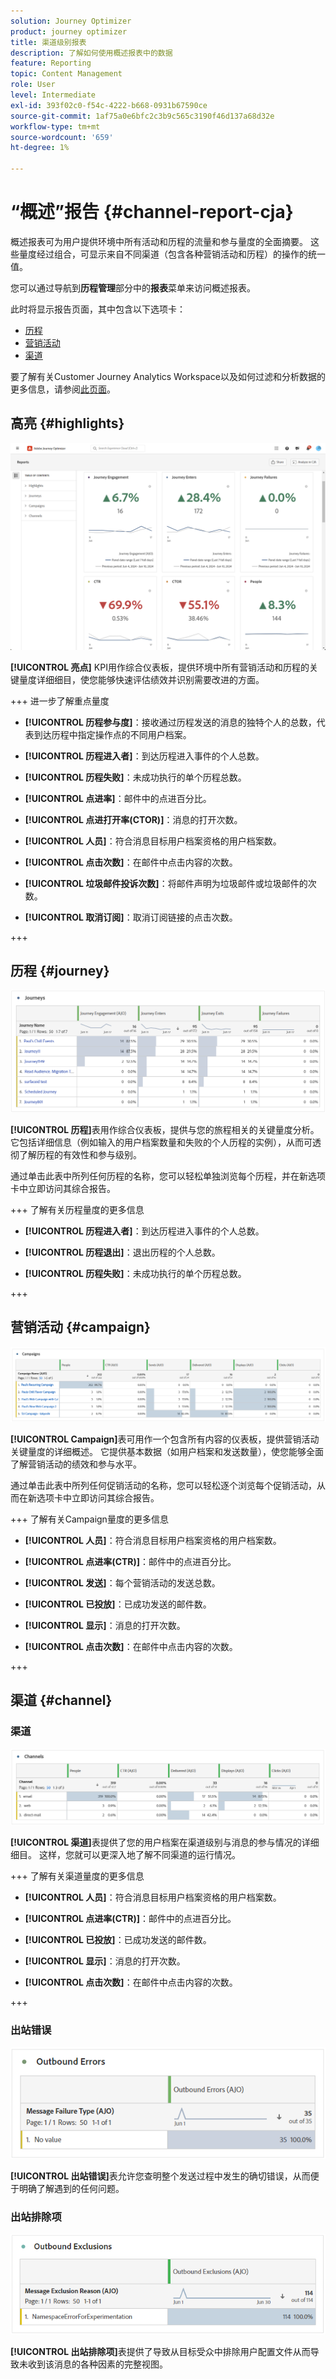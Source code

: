 ```yaml
---
solution: Journey Optimizer
product: journey optimizer
title: 渠道级别报表
description: 了解如何使用概述报表中的数据
feature: Reporting
topic: Content Management
role: User
level: Intermediate
exl-id: 393f02c0-f54c-4222-b668-0931b67590ce
source-git-commit: 1af75a0e6bfc2c3b9c565c3190f46d137a68d32e
workflow-type: tm+mt
source-wordcount: '659'
ht-degree: 1%

---
```


# “概述”报告 {#channel-report-cja}

概述报表可为用户提供环境中所有活动和历程的流量和参与量度的全面摘要。 这些量度经过组合，可显示来自不同渠道（包含各种营销活动和历程）的操作的统一值。

您可以通过导航到&#x200B;**历程管理**&#x200B;部分中的&#x200B;**报表**&#x200B;菜单来访问概述报表。

此时将显示报告页面，其中包含以下选项卡：

* [历程](#journey)
* [营销活动](#campaign)
* [渠道](#channel)

要了解有关Customer Journey Analytics Workspace以及如何过滤和分析数据的更多信息，请参阅[此页面](https://experienceleague.adobe.com/zh-hans/docs/analytics-platform/using/cja-workspace/home)。

## 高亮 {#highlights}

![](assets/cja-highlights.png)

**[!UICONTROL 亮点]** KPI用作综合仪表板，提供环境中所有营销活动和历程的关键量度详细细目，使您能够快速评估绩效并识别需要改进的方面。

+++ 进一步了解重点量度

* **[!UICONTROL 历程参与度]**：接收通过历程发送的消息的独特个人的总数，代表到达历程中指定操作点的不同用户档案。

* **[!UICONTROL 历程进入者]**：到达历程进入事件的个人总数。

* **[!UICONTROL 历程失败]**：未成功执行的单个历程总数。

* **[!UICONTROL 点进率]**：邮件中的点进百分比。

* **[!UICONTROL 点进打开率(CTOR)]**：消息的打开次数。

* **[!UICONTROL 人员]**：符合消息目标用户档案资格的用户档案数。

* **[!UICONTROL 点击次数]**：在邮件中点击内容的次数。

* **[!UICONTROL 垃圾邮件投诉次数]**：将邮件声明为垃圾邮件或垃圾邮件的次数。

* **[!UICONTROL 取消订阅]**：取消订阅链接的点击次数。

+++

## 历程 {#journey}

![](assets/cja-channel-journeys.png)

**[!UICONTROL 历程]**&#x200B;表用作综合仪表板，提供与您的旅程相关的关键量度分析。 它包括详细信息（例如输入的用户档案数量和失败的个人历程的实例），从而可透彻了解历程的有效性和参与级别。

通过单击此表中所列任何历程的名称，您可以轻松单独浏览每个历程，并在新选项卡中立即访问其综合报告。

+++ 了解有关历程量度的更多信息

* **[!UICONTROL 历程进入者]**：到达历程进入事件的个人总数。

* **[!UICONTROL 历程退出]**：退出历程的个人总数。

* **[!UICONTROL 历程失败]**：未成功执行的单个历程总数。

+++

## 营销活动 {#campaign}

![](assets/cja-channel-campaigns.png)

**[!UICONTROL Campaign]**&#x200B;表可用作一个包含所有内容的仪表板，提供营销活动关键量度的详细概述。 它提供基本数据（如用户档案和发送数量），使您能够全面了解营销活动的绩效和参与水平。

通过单击此表中所列任何促销活动的名称，您可以轻松逐个浏览每个促销活动，从而在新选项卡中立即访问其综合报告。

+++ 了解有关Campaign量度的更多信息

* **[!UICONTROL 人员]**：符合消息目标用户档案资格的用户档案数。

* **[!UICONTROL 点进率(CTR)]**：邮件中的点进百分比。

* **[!UICONTROL 发送]**：每个营销活动的发送总数。

* **[!UICONTROL 已投放]**：已成功发送的邮件数。

* **[!UICONTROL 显示]**：消息的打开次数。

* **[!UICONTROL 点击次数]**：在邮件中点击内容的次数。

+++

## 渠道 {#channel}

### 渠道

![](assets/cja-channels.png)

**[!UICONTROL 渠道]**&#x200B;表提供了您的用户档案在渠道级别与消息的参与情况的详细细目。 这样，您就可以更深入地了解不同渠道的运行情况。

+++ 了解有关渠道量度的更多信息

* **[!UICONTROL 人员]**：符合消息目标用户档案资格的用户档案数。

* **[!UICONTROL 点进率(CTR)]**：邮件中的点进百分比。

* **[!UICONTROL 已投放]**：已成功发送的邮件数。

* **[!UICONTROL 显示]**：消息的打开次数。

* **[!UICONTROL 点击次数]**：在邮件中点击内容的次数。

+++

### 出站错误

![](assets/cja-channels-outbound-errors.png)

**[!UICONTROL 出站错误]**&#x200B;表允许您查明整个发送过程中发生的确切错误，从而便于明确了解遇到的任何问题。

### 出站排除项

![](assets/cja-channels-outbound-excluded.png)

**[!UICONTROL 出站排除项]**&#x200B;表提供了导致从目标受众中排除用户配置文件从而导致未收到该消息的各种因素的完整视图。
